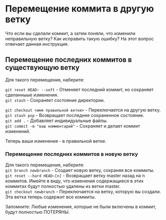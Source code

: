 # Перемещение коммита в другую ветку

Что если вы сделали коммит, а затем поняли, что изменили неправильную ветку?
Как исправить такую ошибку? На этот вопрос отвечает данная инструкция.

## Перемещение последних коммитов в существующую ветку

Для такого перемещения, наберите:

`git reset HEAD~ --soft` - Отменяет последний коммит, но сохраняет сделанныые изменения.  
`git stash` - Сохраняет состояние директории.

`git checkout <имя правильной ветки>` - Переключается на другую ветку.  
`git stash pop` - Возвращает последнее сохраненное состояние.  
`git add .` - Добавляет индивидуальные файлы.  
`git commit -m "ваш комментарий"` - Сохраняет и делает коммит изменений.

Теперь ваши изменения - в правильной ветке.

### Перемещение последних коммитов в новую ветку

Для такого перемещения, наберите:  
`git branch newbranch` - Создает новую ветку, сохраняя все коммиты.  
`git reset --hard HEAD~[n]` - Возвращает ветку master назад на n коммитов. Имейте в виду, что изменения содержащиеся в этих коммитах будут полностью удалены из ветки master.  
`git checkout newbranch` - Переключается на ветку, которую вы создали. Эта ветка теперь содержит все коммиты.

Запомните: Любые изменения, которые не были включены в коммит, будут полностью ПОТЕРЯНЫ.
